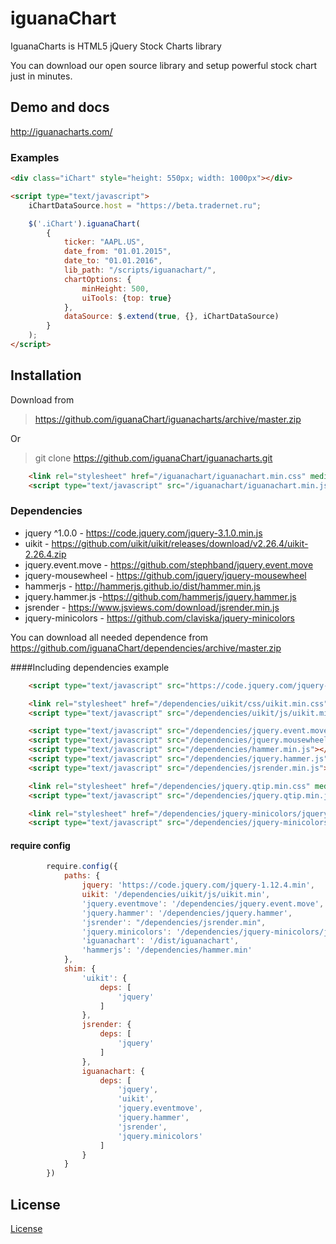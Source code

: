 # iguanaChart
IguanaCharts is HTML5 jQuery Stock Charts library

You can download our open source library and setup powerful stock chart just in minutes.

## Demo and docs

http://iguanacharts.com/

### Examples

```html
<div class="iChart" style="height: 550px; width: 1000px"></div>

<script type="text/javascript">
    iChartDataSource.host = "https://beta.tradernet.ru";

    $('.iChart').iguanaChart(
        {
            ticker: "AAPL.US",
            date_from: "01.01.2015",
            date_to: "01.01.2016",
            lib_path: "/scripts/iguanachart/",
            chartOptions: {
                minHeight: 500,
                uiTools: {top: true}
            },
            dataSource: $.extend(true, {}, iChartDataSource)
        }
    );
</script>
```

## Installation

Download from 

> https://github.com/iguanaChart/iguanacharts/archive/master.zip

Or  

> git clone https://github.com/iguanaChart/iguanacharts.git

 
```html
    <link rel="stylesheet" href="/iguanachart/iguanachart.min.css" media="all">
    <script type="text/javascript" src="/iguanachart/iguanachart.min.js"></script>
```

### Dependencies

- jquery ^1.0.0 -
https://code.jquery.com/jquery-3.1.0.min.js
- uikit -
https://github.com/uikit/uikit/releases/download/v2.26.4/uikit-2.26.4.zip
- jquery.event.move - https://github.com/stephband/jquery.event.move
- jquery-mousewheel - https://github.com/jquery/jquery-mousewheel
- hammerjs - http://hammerjs.github.io/dist/hammer.min.js
- jquery.hammer.js -https://github.com/hammerjs/jquery.hammer.js
- jsrender - https://www.jsviews.com/download/jsrender.min.js
- jquery-minicolors - https://github.com/claviska/jquery-minicolors


You can download all needed dependence from https://github.com/iguanaChart/dependencies/archive/master.zip

####Including dependencies example

```html
    <script type="text/javascript" src="https://code.jquery.com/jquery-1.12.4.min.js"></script>

    <link rel="stylesheet" href="/dependencies/uikit/css/uikit.min.css" media="all">
    <script type="text/javascript" src="/dependencies/uikit/js/uikit.min.js"></script>

    <script type="text/javascript" src="/dependencies/jquery.event.move.js"></script>
    <script type="text/javascript" src="/dependencies/jquery.mousewheel.min.js"></script>
    <script type="text/javascript" src="/dependencies/hammer.min.js"></script>
    <script type="text/javascript" src="/dependencies/jquery.hammer.js"></script>
    <script type="text/javascript" src="/dependencies/jsrender.min.js"></script>

    <link rel="stylesheet" href="/dependencies/jquery.qtip.min.css" media="all">
    <script type="text/javascript" src="/dependencies/jquery.qtip.min.js"></script>

    <link rel="stylesheet" href="/dependencies/jquery-minicolors/jquery.minicolors.css" media="all">
    <script type="text/javascript" src="/dependencies/jquery-minicolors/jquery.minicolors.min.js"></script>


```

#### require config
```javascript
        require.config({
            paths: {
                jquery: 'https://code.jquery.com/jquery-1.12.4.min',
                uikit: '/dependencies/uikit/js/uikit.min',
                'jquery.eventmove': '/dependencies/jquery.event.move',
                'jquery.hammer': '/dependencies/jquery.hammer',
                'jsrender': "/dependencies/jsrender.min",
                'jquery.minicolors': '/dependencies/jquery-minicolors/jquery.minicolors.min',
                'iguanachart': '/dist/iguanachart',
                'hammerjs': '/dependencies/hammer.min'
            },
            shim: {
                'uikit': {
                    deps: [
                        'jquery'
                    ]
                },
                jsrender: {
                    deps: [
                        'jquery'
                    ]
                },
                iguanachart: {
                    deps: [
                        'jquery',
                        'uikit',
                        'jquery.eventmove',
                        'jquery.hammer',
                        'jsrender',
                        'jquery.minicolors'
                    ]
                }
            }
        })
```

## License

<a href ="./LICENSE">License</a>